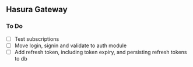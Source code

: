 ## Hasura Gateway

### To Do
- [ ] Test subscriptions
- [ ] Move login, signin and validate to auth module
- [ ] Add refresh token, including token expiry, and persisting refresh tokens to db
